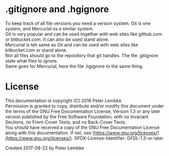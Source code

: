 # .gitignore and .hgignore
To keep track of all file versions you need a version system. Git is one system, and Mercurial os a similar system.  
Git is very popular and can be used together with web sites like github.com or bitbucket.com. It can also be used stand alone.  
Mercurial is teh same as Git and can be used with web sites like bitbucket.com or stand alone.  
Not all files should go to the repository that git handles. The file .gitignore state what files to ignore.  
Same goes for Mercurial, here the file .hgignore to the same thing.  

# License
This documentation is copyright (C) 2016 Peter Lembke.  
Permission is granted to copy, distribute and/or modify this document under the terms of the GNU Free Documentation License, Version 1.3 or any later version published by the Free Software Foundation; with no Invariant Sections, no Front-Cover Texts, and no Back-Cover Texts.  
You should have received a copy of the GNU Free Documentation License along with this documentation. If not, see [https://www.gnu.org/licenses/](https://www.gnu.org/licenses/).  SPDX-License-Identifier: GFDL-1.3-or-later  

Created 2017-08-22 by Peter Lembke  

